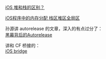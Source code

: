 [iOS 堆和栈的区别？](https://www.jianshu.com/p/c8e1d91dda99)  

[iOS程序中的内存分配 栈区堆区全局区](https://www.jianshu.com/p/f3c1b920e8eb)  

孙源讲 autorelease 的文章，深入的有点过分了：  
[黑幕背后的Autorelease](https://blog.sunnyxx.com/2014/10/15/behind-autorelease/)

讲和 CF 桥接的：  
[iOS bridge](https://www.jianshu.com/p/11c3bc21f56e)

